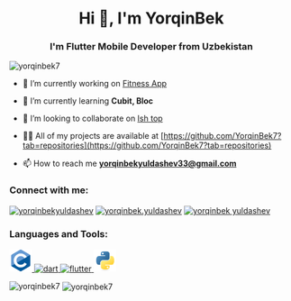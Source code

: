 <h1 align="center">Hi 👋, I'm YorqinBek</h1>
<h3 align="center">I'm Flutter Mobile Developer from Uzbekistan</h3>

<p align="left"> <img src="https://komarev.com/ghpvc/?username=yorqinbek7&label=Profile%20views&color=0e75b6&style=flat" alt="yorqinbek7" /> </p>

- 🔭 I’m currently working on [Fitness App](https://github.com/YorqinBek7/fitness)

- 🌱 I’m currently learning **Cubit, Bloc**

- 👯 I’m looking to collaborate on [Ish top](https://github.com/Abdusamad98/ish_top)

- 👨‍💻 All of my projects are available at [https://github.com/YorqinBek7?tab=repositories](https://github.com/YorqinBek7?tab=repositories)

- 📫 How to reach me **yorqinbekyuldashev33@gmail.com**

<h3 align="left">Connect with me:</h3>
<p align="left">
<a href="https://linkedin.com/in/yorqinbekyuldashev" target="blank"><img align="center" src="https://raw.githubusercontent.com/rahuldkjain/github-profile-readme-generator/master/src/images/icons/Social/linked-in-alt.svg" alt="yorqinbekyuldashev" height="30" width="40" /></a>
<a href="https://instagram.com/yorqinbek.yuldashev" target="blank"><img align="center" src="https://raw.githubusercontent.com/rahuldkjain/github-profile-readme-generator/master/src/images/icons/Social/instagram.svg" alt="yorqinbek.yuldashev" height="30" width="40" /></a>
<a href="[https://www.youtube.com/c/yorqinbekyuldashev](https://www.youtube.com/channel/UCT2yqCnAFw8BDwbrVHnKrMg)" target="blank"><img align="center" src="https://raw.githubusercontent.com/rahuldkjain/github-profile-readme-generator/master/src/images/icons/Social/youtube.svg" alt="yorqinbek yuldashev" height="30" width="40" /></a>
</p>




<h3 align="left">Languages and Tools:</h3>
<p align="left"> <a href="https://www.cprogramming.com/" target="_blank" rel="noreferrer"> <img src="https://raw.githubusercontent.com/devicons/devicon/master/icons/c/c-original.svg" alt="c" width="40" height="40"/> </a> <a href="https://dart.dev" target="_blank" rel="noreferrer"> <img src="https://www.vectorlogo.zone/logos/dartlang/dartlang-icon.svg" alt="dart" width="40" height="40"/> </a> <a href="https://flutter.dev" target="_blank" rel="noreferrer"> <img src="https://www.vectorlogo.zone/logos/flutterio/flutterio-icon.svg" alt="flutter" width="40" height="40"/> </a> <a href="https://www.python.org" target="_blank" rel="noreferrer"> <img src="https://raw.githubusercontent.com/devicons/devicon/master/icons/python/python-original.svg" alt="python" width="40" height="40"/> </a> </p>

<p><img align="left" src="https://github-readme-stats.vercel.app/api/top-langs?username=yorqinbek7&show_icons=true&locale=en&layout=compact" alt="yorqinbek7" /></p>

<p>&nbsp;<img align="center" src="https://github-readme-stats.vercel.app/api?username=yorqinbek7&show_icons=true&locale=en" alt="yorqinbek7" /></p>
